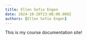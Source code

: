```yaml
---
title: Ellen Sofie Engen
date: 2024-10-20T23:08:00.000Z
authors: [Ellen Sofie Engen]
---
```


This is my course documentation site!